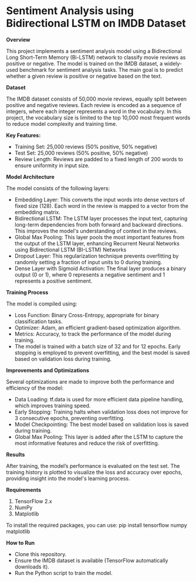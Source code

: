 # Sentiment Analysis using Bidirectional LSTM on IMDB Dataset

**Overview**

This project implements a sentiment analysis model using a Bidirectional Long Short-Term Memory (Bi-LSTM) network to classify movie reviews as positive or negative. The model is trained on the IMDB dataset, a widely-used benchmark for sentiment analysis tasks. The main goal is to predict whether a given review is positive or negative based on the text.

**Dataset**

The IMDB dataset consists of 50,000 movie reviews, equally split between positive and negative reviews. Each review is encoded as a sequence of integers, where each integer represents a word in the vocabulary. In this project, the vocabulary size is limited to the top 10,000 most frequent words to reduce model complexity and training time.

**Key Features:**

- Training Set: 25,000 reviews (50% positive, 50% negative)
- Test Set: 25,000 reviews (50% positive, 50% negative)
- Review Length: Reviews are padded to a fixed length of 200 words to ensure uniformity in input size.

**Model Architecture**

The model consists of the following layers:

- Embedding Layer: This converts the input words into dense vectors of fixed size (128). Each word in the review is mapped to a vector from the embedding matrix.
- Bidirectional LSTM: The LSTM layer processes the input text, capturing long-term dependencies from both forward and backward directions. This improves the model's understanding of context in the reviews.
- Global Max Pooling: This layer pools the most important features from the output of the LSTM layer, enhancing Recurrent Neural Networks using Bidirectional LSTM (BI-LSTM) Networks
- Dropout Layer: This regularization technique prevents overfitting by randomly setting a fraction of input units to 0 during training.
- Dense Layer with Sigmoid Activation: The final layer produces a binary output (0 or 1), where 0 represents a negative sentiment and 1 represents a positive sentiment.

**Training Process**

The model is compiled using:

- Loss Function: Binary Cross-Entropy, appropriate for binary classification tasks.
- Optimizer: Adam, an efficient gradient-based optimization algorithm.
- Metrics: Accuracy, to track the performance of the model during training.
- The model is trained with a batch size of 32 and for 12 epochs. Early stopping is employed to prevent overfitting, and the best model is saved based on validation loss during training.

**Improvements and Optimizations**

Several optimizations are made to improve both the performance and efficiency of the model:

- Data Loading: tf.data is used for more efficient data pipeline handling, which improves training speed.
- Early Stopping: Training halts when validation loss does not improve for 3 consecutive epochs, preventing overfitting.
- Model Checkpointing: The best model based on validation loss is saved during training.
- Global Max Pooling: This layer is added after the LSTM to capture the most informative features and reduce the risk of overfitting.

**Results**

After training, the model’s performance is evaluated on the test set. The training history is plotted to visualize the loss and accuracy over epochs, providing insight into the model's learning process.

**Requirements**

1. TensorFlow 2.x
2. NumPy
3. Matplotlib

To install the required packages, you can use:
pip install tensorflow numpy matplotlib

**How to Run**

- Clone this repository.
- Ensure the IMDB dataset is available (TensorFlow automatically downloads it).
- Run the Python script to train the model.
